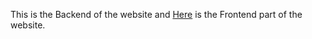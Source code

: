 This is the Backend of the website and [Here](https://github.com/gopivaibhav/iiitl-events) is the Frontend part of the website.
